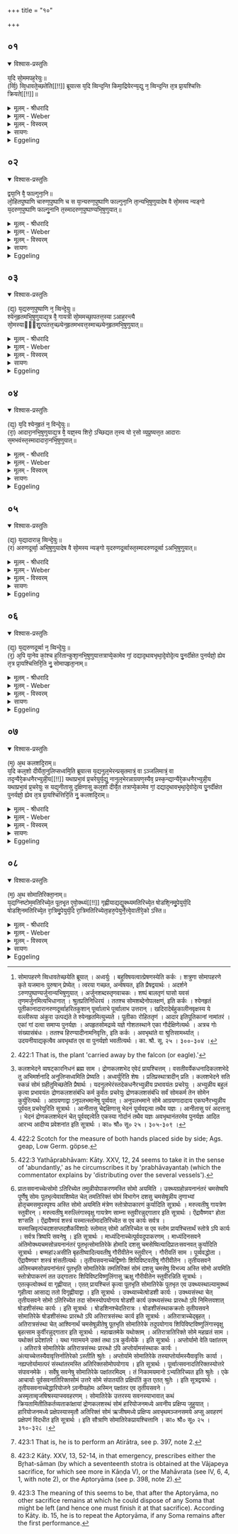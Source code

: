 +++
title = "१०"

+++


## ०१


<details open><summary>विश्वास-प्रस्तुतिः</summary>

य᳘दि सो᳘ममपह᳘रेयुः॥  
(र्व्वि᳘) व्वि᳘धावते᳘च्छतेति[[!!]] ब्रूयात्स य᳘दि व्विन्द᳘न्ति किमा᳘द्रियेरन्य᳘द्यु न᳘ व्विन्द᳘न्ति त᳘त्र प्रा᳘यश्चित्तिः क्रियते[[!!]]॥
</details>

<details><summary>मूलम् - श्रीधरादि</summary>

य᳘दि सो᳘ममपह᳘रेयुः॥  
(र्व्वि᳘) व्वि᳘धावते᳘च्छतेति[[!!]] ब्रूयात्स य᳘दि व्विन्द᳘न्ति किमा᳘द्रियेरन्य᳘द्यु न᳘ व्विन्द᳘न्ति त᳘त्र प्रा᳘यश्चित्तिः क्रियते[[!!]]॥
</details>

<details><summary>मूलम् - Weber</summary>

य᳘दि सो᳘ममपह᳘रेयुः॥  
वि᳘धावतेछते᳘ति ब्रूयात्स य᳘दि विन्द᳘न्ति किमा᳘द्रियेरन्य᳘द्यु न᳘ विन्द᳘न्ति त᳘त्र प्रा᳘यश्चित्तिः क्रि᳘यते॥
</details>

<details><summary>मूलम् - विस्वरम्</summary>

यदि सोममपहरेयुः विधावतेच्छतेति ब्रूयात् । स यदि विन्दन्ति किमाद्रियेरन् । यद्यु न विन्दन्ति- तत्र प्रायश्चित्तिः क्रियते ॥ १ ॥ 
</details>

<details><summary>सायणः</summary>

**यदि सोममि**ति । अत्र ब्राह्मणे सोमापहारे तत्प्रतिनिधिनियमो गम्यते [^१_२२८] । कलशभेदसोमातिरेकयोश्च प्रायश्चित्तमुच्यते । (यद्यप्यपहारयुक्तस्वराः सोममतिद्रष्टव्यम्) । स्वीकृतस्य प्रयोगापहारोपपत्तेरक्रीतस्तु सोमविक्रयिणो यदि ह्नियते तेन यजमानस्याभिध्यानादिति विपत्तिनिमित्तां तु कालाहुतिं हुत्वा ऽयं क्रेतव्यः 'यदि विन्दन्ति' तमेवोपहृतं न सोमान्तरमपि कुतस्तस्यालाभे प्रायश्चित्तानुपपत्तेः ॥ १ ॥ 

[^१_२२८]: सोमापहरणे व्विधावतेच्छयेति ब्रूयात् । अध्वर्युः । बहुविषयत्वात्प्रेषणस्येति कर्कः । शत्रुणा सोमापहरणे कृते यजमानः पुरुषान् प्रेष्येत् । त्वरया गच्छत, अन्वेषयत, इति प्रैषद्वयार्थः । अदर्शने ऽरुणपुष्पाण्यर्जुनान्यभिषुणुयात् । अर्जुनशब्दस्तृणवाचकः । शष्पं बालतृणं घासो यवसं तृणमर्जुनमित्यभिधानात् । श्रुतप्रतिनिधिरयं । ततश्च सोमशब्देनोपलक्षणं, इति कर्कः । श्येनहृतं पूतीकानादारानरुणदूर्व्वाहरितकुशान् पूर्व्वालाभे पूर्व्वालाभ उत्तरान् । खदिरादेर्बहुकालीनवृक्षस्य ये वल्लीरूपा अंकुरा उत्पद्यंते ते श्येनहृतमित्युच्यते । पूतीकाः रोहिततृणं । आदार इतिपूतिकानां नामांतरं । एकां गां दत्वा समाप्य पुनर्यज्ञः । अपहृतसोमद्रव्ये यज्ञे गोशतस्थाने एका गौर्दक्षिणेत्यर्थः । अत्रच गोः संख्यासंबंधः । ततश्च हिरण्यादीनामनिवृत्तिः, इति कर्कः । अवभृथांते वा श्रुतिसामर्थ्यात् । उदयनीयाद्यकृत्वैव अवभृथांत एव वा पुनर्यज्ञो भवतीत्यर्थः । का. श्रौ. सू. २५ । ३००-३०४ । 
</details>

<details><summary>Eggeling</summary>

1. If the Soma is carried off, let him say, 'Run about and seek!' If they find it, why should they care? But if they do not find it, atonement is made therefore.
</details>


## ०२


<details open><summary>विश्वास-प्रस्तुतिः</summary>

द्वया᳘नि वै᳘ फाल्गुना᳘नि॥  
लो᳘हितपुष्पाणि चारुण᳘पुष्पाणि च स या᳘न्यरुण᳘पुष्पाणि फाल्गुना᳘नि ता᳘न्यभि᳘षुणुयादेष वै सो᳘मस्य न्यङ्गो य᳘दरुण᳘पुष्पाणि फाल्गु᳘नानि त᳘स्मादरुण᳘पुष्पाण्यभि᳘षुणुयात्॥
</details>

<details><summary>मूलम् - श्रीधरादि</summary>

द्वया᳘नि वै᳘ फाल्गुना᳘नि॥  
लो᳘हितपुष्पाणि चारुण᳘पुष्पाणि च स या᳘न्यरुण᳘पुष्पाणि फाल्गुना᳘नि ता᳘न्यभि᳘षुणुयादेष वै सो᳘मस्य न्यङ्गो य᳘दरुण᳘पुष्पाणि फाल्गु᳘नानि त᳘स्मादरुण᳘पुष्पाण्यभि᳘षुणुयात्॥
</details>

<details><summary>मूलम् - Weber</summary>

द्वया᳘नि वै᳘ फाल्गुना᳘नि॥  
लो᳘हितपुष्पाणि चारुण᳘पुष्पाणि च स या᳘न्यरुण᳘पुष्पाणि फाल्गुना᳘नि ता᳘न्यभि᳘षुणुयादेष वै सो᳘मस्य न्यङ्गो य᳘दरुण᳘पुष्पाणि फाल्गु᳘नानि तस्मादरुण᳘पुष्पाण्यभि᳘षुणुयात्॥
</details>

<details><summary>मूलम् - विस्वरम्</summary>

द्वयानि वै फाल्गुनानि- लोहितपुष्पाणि चारुणपुष्पाणि च । स यान्यरुणपुष्पाणि फाल्गुनानि तान्यभिषुणुयात् । एष वै सोमस्य न्यङ्गो यदरुणपुष्पाणि फाल्गुनानि । तस्मादरुणपुष्पाण्यभिषुणुयात् ॥ २ ॥ 
</details>

<details><summary>सायणः</summary>

**द्वयानि वा** इति 'द्वयानि' द्विभागानि 'फाल्गुनानि' अर्जुनाख्यानि । कथम् द्विभागानि लोहितपुष्पाणि वारुणं गौरं गौरपुष्पाणि च तत्रैवं सति यान्यरुणपुष्पाण्यर्जुनतृणानि तान्यभिषुणुयात् । सोमोपहृते यागे (द्रव्यमसंस्काराभिषवसस्वत्वद्वारेण) यागसाधनत्वमेव तेषामुच्यते । 'एष वै सोमस्य न्यङ्गः' (निकृष्टो यो वत्वा सोमः । अव्या न व्यथते तस्मिन्नितिन्यङ्गः) सोमः अरुणपुष्पेष्वर्जुनेषु श्येनेष्वस्थित इत्यर्थः ॥ २ ॥ 
</details>

<details><summary>Eggeling</summary>

2. Now there are two kinds of Phālguna plants,

the red-flowering and the brown-flowering. Those Phālguna plants which have brown flowers one may press; for they, the brown-flowering Phālgunas, are akin to the Soma-plant: therefore he may press those with brown flowers.
</details>


## ०३


<details open><summary>विश्वास-प्रस्तुतिः</summary>

(द्य᳘) य᳘द्यरुण᳘पुष्पाणि न᳘ व्विन्दे᳘युः॥  
श्येन᳘हृतमभि᳘षुणुयाद्य᳘त्र वै᳘ गायत्री सो᳘ममच्छा᳘पतत्त᳘स्या ऽआह᳘रन्त्यै सो᳘मस्याᳫँ᳭शु᳘रपतत्त᳘च्छ्येन᳘हृतमभवत्त᳘स्माच्छ्येन᳘हृतमभि᳘षुणुयात्॥
</details>

<details><summary>मूलम् - श्रीधरादि</summary>

(द्य᳘) य᳘द्यरुण᳘पुष्पाणि न᳘ व्विन्दे᳘युः॥  
श्येन᳘हृतमभि᳘षुणुयाद्य᳘त्र वै᳘ गायत्री सो᳘ममच्छा᳘पतत्त᳘स्या ऽआह᳘रन्त्यै सो᳘मस्याᳫँ᳭शु᳘रपतत्त᳘च्छ्येन᳘हृतमभवत्त᳘स्माच्छ्येन᳘हृतमभि᳘षुणुयात्॥
</details>

<details><summary>मूलम् - Weber</summary>

य᳘द्यरुण᳘पुष्पाणि न᳘ विन्दे᳘युः॥  
श्येन᳘हृतमभि᳘षुणुयाद्य᳘त्र वै᳘ गायत्री सो᳘ममछा᳘पतत्त᳘स्या आह᳘रन्त्यै सो᳘मस्यांशु᳘रपतत्त᳘छ्येन᳘हृतमभवत्त᳘स्माछ्ये᳘नहृतमभि᳘षुणुयात्॥
</details>

<details><summary>मूलम् - विस्वरम्</summary>

यद्यरुणपुष्पाणि न विन्देयुः श्येनहृतमभिषुणुयात्, यत्र वै गायत्री सोममच्छापतत् । तस्या ऽआहरन्त्यै सोमस्यांशुरपतत्, तच्छ्येनहृतमभवत् । तस्माच्छ्येहृतमभिषुणुयात् ॥ ३ ॥ 
</details>

<details><summary>सायणः</summary>

**यद्यरुणपुष्पाणी**ति । श्येनहृतं वृक्षेण सोमेन कामवृक्षसंबन्धं ज्ञायते ॥ ३ ॥ 
</details>

<details><summary>Eggeling</summary>

3. If they cannot get brown-flowering (Phālgunas), he may press the Syenahr̥ta [^egg_977] plant. For when Gāyatrī flew up for Soma, a sprig of Soma fell from her, as she was bringing him: it became the Syenahr̥ta plant: therefore he may press the Syenahr̥ta plant.

[^egg_977]: 422:1 That is, the plant 'carried away by the falcon (or eagle).'
</details>


## ०४


<details open><summary>विश्वास-प्रस्तुतिः</summary>

(द्य᳘) य᳘दि श्येन᳘हृतं न᳘ विन्दे᳘युः॥  
(रा᳘) आदारा᳘नभि᳘षुणुयाद्य᳘त्र वै᳘ यज्ञ᳘स्य शिरो᳘ ऽच्छिद्यत त᳘स्य यो र᳘सो व्य᳘प्रुष्यत्त᳘त आदाराः स᳘मभवंस्त᳘स्मादादारा᳘नभि᳘षुणुयात्॥
</details>

<details><summary>मूलम् - श्रीधरादि</summary>

(द्य᳘) य᳘दि श्येन᳘हृतं न᳘ विन्दे᳘युः॥  
(रा᳘) आदारा᳘नभि᳘षुणुयाद्य᳘त्र वै᳘ यज्ञ᳘स्य शिरो᳘ ऽच्छिद्यत त᳘स्य यो र᳘सो व्य᳘प्रुष्यत्त᳘त आदाराः स᳘मभवंस्त᳘स्मादादारा᳘नभि᳘षुणुयात्॥
</details>

<details><summary>मूलम् - Weber</summary>

य᳘दि श्येन᳘हृतं न᳘ विन्दे᳘युः॥  
आदारा᳘नभि᳘षुणुयाद्य᳘त्र वै यज्ञ᳘स्य शिरो᳘ ऽछिद्यत त᳘स्य यो र᳘सो व्य᳘प्रुष्यत्त᳘त आदाराः स᳘मभवंस्त᳘स्मादादारा᳘नभि᳘षुणुयात्॥
</details>

<details><summary>मूलम् - विस्वरम्</summary>

यदि श्येनहृतं न विन्देयुः- आदारानभिषुणुयात् । यत्र वै यज्ञस्य शिरो ऽच्छिद्यत- तस्य यो रसो व्यप्रुष्यत्- तत आदाराः समभवन् । तस्मादादारानभिषुणुयात् ॥ ४ ॥ 
</details>

<details><summary>सायणः</summary>

**यदि श्येनहृतमि**ति । 'आदाराः' प्रसिद्धानि मध्यदेशतृणानीति अरुणा (गोयो वा) दुर्वाकुशदर्भा हरितान् शुष्कानपि यानेव कांश्चिदपि तथान्यप्रकरणानामवस्थानियमः । (प्रस्वः प्रस्तरम्) एकां गां दद्यादिति च संबन्धे सति गामित्यनुवाद एकैव संख्यायाः शतसंख्यामात्राधिकारिण्याः स्वयमेव गोविषयतोपपत्तेः स्वतन्त्रां गामेकां दद्याद्धिरण्यादि यथाप्राप्तमित्येतदापद्येत । (एवं शब्दस्वनिस्वानुवाहेन एवाथवा कृते (द) प्रसङ्गादेकशब्दाच्च परोसौ स तन्निवृत्तिमेव द्योतयति) । विपक्षत्वात्तद्द्रव्यान्तरे निवृत्तिस्तेन देयमेवात्र हिरण्यादीति गम्यते । अवभृथादेवेत्युदयनीयामप्यकृत्वेत्यर्थः । पुनर्दीक्षेत पुनर्यज्ञायेत्यभिप्रायः । कुत एतत् । अत्र ह्येतावदेव विधीयते पुनः कुर्यादिति । कुर्याद्यत् कृत्वा यादृशेनैव पुनर्यजेत तथा चाह- **पुनर्यज्ञो ह्येव तत्र प्रायश्चित्तिरि**ति । ततश्च तस्मिन्नेव देवयजने तिष्ठेत शालासदोहविर्द्धानविहारे पुनःशब्दात् सर्वत्रापि दीक्षां कुर्यात् । तत्र च पुनर्यज्ञवचनादेव तद्वद्ददाति यत् पूर्वस्मिन्कृतप्रयोगे दास्यन्स्यादिति सोमापहृतानामिति वाक्योपसंहारः । सोमो ऽपहृतो येषां यजमानानां ते सोमापहृताः । "वा ऽऽहिताग्न्यादिषु" । (पा. सू. २ । २ । ३७) इति निष्ठायाः परनिपातः । तेषामेतत् कर्म भवति । अथ यद्यपहृते सोममेवान्यं विन्देयुस्ततः कथं न तमभिषुणुयुस्तत्रास्य विशेषोपहृते प्रतिनिधिता स्यात् । चरकाणां तु सोमे लब्धे सोमोपहर्त्रे किंचिद्दत्त्वा सोम एवाभिषोतव्य इति वचनम् ॥ ४-६ ॥ 
</details>

<details><summary>Eggeling</summary>

4. If they cannot get the Śyenahr̥ta, he may press Ādāra plants. For when the head of the sacrifice was cut off, then Ādāra plants sprung from the sap which spirted from it: therefore he may press Ādāra plants.
</details>


## ०५


<details open><summary>विश्वास-प्रस्तुतिः</summary>

(द्य᳘) य᳘द्यादारान्न᳘ व्विन्दे᳘युः॥  
(र) अरुणदूर्व्वा᳘ अभि᳘षुणुयादेष वै सो᳘मस्य न्यङ्गो य᳘दरुणदूर्व्वास्त᳘स्मादरुणदूर्व्वा ऽअभि᳘षुणुयात्॥
</details>

<details><summary>मूलम् - श्रीधरादि</summary>

(द्य᳘) य᳘द्यादारान्न᳘ व्विन्दे᳘युः॥  
(र) अरुणदूर्व्वा᳘ अभि᳘षुणुयादेष वै सो᳘मस्य न्यङ्गो य᳘दरुणदूर्व्वास्त᳘स्मादरुणदूर्व्वा ऽअभि᳘षुणुयात्॥
</details>

<details><summary>मूलम् - Weber</summary>

य᳘द्यादारान्न᳘ विन्दे᳘युः॥  
अरुणदूर्वा᳘ अभि᳘षुणुयादेष वै सो᳘मस्य न्यङ्गो य᳘दरुणदूर्वास्त᳘स्मादरुणदूर्वा᳘ अभि᳘षुणुयात्॥
</details>

<details><summary>मूलम् - विस्वरम्</summary>

यद्यादारान्न विन्देयुः- अरुणदूर्वा अभिषुणुयात् । एष वै सोमस्य न्यङ्गो- यदरुणदूर्वाः । तस्मादरुणदूर्वा अभिषुणुयात् ॥ ५ ॥ 
</details>

<details><summary>सायणः</summary>

[व्याख्यानं चतुर्थे]
</details>

<details><summary>Eggeling</summary>

5. If they cannot get Ādāras, he may press brown Dūb (dūrvā) plants, for they, the brown Dūb plants, are akin to the Soma: therefore he may press brown Dūb plants.
</details>


## ०६


<details open><summary>विश्वास-प्रस्तुतिः</summary>

(द्य᳘) य᳘द्यरुणदूर्व्वा न᳘ व्विन्दे᳘युः॥  
(र᳘) अ᳘पि या᳘नेव कां᳘श्च ह᳘रितान्कुशा᳘नभि᳘षुणुयात्तत्राप्ये᳘कामेव गां᳘ दद्याद᳘थावभृथा᳘दे᳘वोदे᳘त्य पु᳘नर्दीक्षेत पुनर्यज्ञो᳘ ह्येव त᳘त्र प्रा᳘यश्चित्तिरि᳘ति नु᳘ सोमापहृता᳘नाम्॥
</details>

<details><summary>मूलम् - श्रीधरादि</summary>

(द्य᳘) य᳘द्यरुणदूर्व्वा न᳘ व्विन्दे᳘युः॥  
(र᳘) अ᳘पि या᳘नेव कां᳘श्च ह᳘रितान्कुशा᳘नभि᳘षुणुयात्तत्राप्ये᳘कामेव गां᳘ दद्याद᳘थावभृथा᳘दे᳘वोदे᳘त्य पु᳘नर्दीक्षेत पुनर्यज्ञो᳘ ह्येव त᳘त्र प्रा᳘यश्चित्तिरि᳘ति नु᳘ सोमापहृता᳘नाम्॥
</details>

<details><summary>मूलम् - Weber</summary>

य᳘द्यरुणदूर्वा न᳘ विन्दे᳘युः॥  
अ᳘पि या᳘नेव कां᳘श्च ह᳘रितान्कुशा᳘नभि᳘षुणुयात्तत्राप्ये᳘कामेव गां᳘ दद्याद᳘थावभृथा᳘देॗवोदे᳘त्य पु᳘नर्दीक्षेत पुनर्यज्ञोॗ ह्येव त᳘त्र प्रा᳘यश्चित्तिरि᳘ति नु᳘ सोमापहृता᳘नाम्॥
</details>

<details><summary>मूलम् - विस्वरम्</summary>

यद्यरुणदूर्वा न विन्देयुः- अपि यानेव कांश्च हरितान्कुशानभिषुणुयात् । तत्राप्येकामेव गां दद्यात् । अथावभृथादेवोदेत्य पुनर्दीक्षेत । पुनर्यज्ञो ह्येव तत्र प्रायश्चित्तिः- इति नु सोमापहृतानाम् ॥ ६ ॥ 
</details>

<details><summary>सायणः</summary>

[व्याख्यानं चतुर्थे]
</details>

<details><summary>Eggeling</summary>

6. If they cannot get brown Dūb plants, he may also press any kind of yellow Kuśa plants. In that case let him also give one cow; and, when he comes out of the purificatory bath, let him again become consecrated, for the atonement for that (use of plants other than Soma) is a second sacrifice. So much then as to those robbed of their Soma.
</details>


## ०७


<details open><summary>विश्वास-प्रस्तुतिः</summary>

(म᳘) अ᳘थ कलशदि᳘राम्॥  
य᳘दि कल᳘शो दीर्येता᳘नुलिप्सध्वमि᳘ति ब्रूयात्स य᳘द्यनुल᳘भेरन्प्रसृतमात्रं᳘ वा ऽञ्जलिमात्रं᳘ वा तद᳘न्यैरे᳘कधनैरभ्युन्नी᳘य[[!!]] यथाप्रभा᳘वं प्र᳘चरेयुर्य᳘द्यु᳘ नानुल᳘भेरन्नाग्रयण᳘स्यैव᳘ प्रस्क᳘न्द्यान्यैरे᳘कधनैरभ्युन्नी᳘य यथाप्रभा᳘वं प्र᳘चरेयुः स यद्य᳘नीतासु द᳘क्षिणासु कल᳘शो दीर्ये᳘त तत्राप्ये᳘कामेव गां᳘ दद्याद᳘थावभृथा᳘दे᳘वोदे᳘त्य पु᳘नर्दीक्षेत पुनर्यज्ञो᳘ ह्येव त᳘त्र प्रा᳘यश्चित्तिरि᳘ति नु᳘ कलशदि᳘राम्॥
</details>

<details><summary>मूलम् - श्रीधरादि</summary>

(म᳘) अ᳘थ कलशदि᳘राम्॥  
य᳘दि कल᳘शो दीर्येता᳘नुलिप्सध्वमि᳘ति ब्रूयात्स य᳘द्यनुल᳘भेरन्प्रसृतमात्रं᳘ वा ऽञ्जलिमात्रं᳘ वा तद᳘न्यैरे᳘कधनैरभ्युन्नी᳘य[[!!]] यथाप्रभा᳘वं प्र᳘चरेयुर्य᳘द्यु᳘ नानुल᳘भेरन्नाग्रयण᳘स्यैव᳘ प्रस्क᳘न्द्यान्यैरे᳘कधनैरभ्युन्नी᳘य यथाप्रभा᳘वं प्र᳘चरेयुः स यद्य᳘नीतासु द᳘क्षिणासु कल᳘शो दीर्ये᳘त तत्राप्ये᳘कामेव गां᳘ दद्याद᳘थावभृथा᳘दे᳘वोदे᳘त्य पु᳘नर्दीक्षेत पुनर्यज्ञो᳘ ह्येव त᳘त्र प्रा᳘यश्चित्तिरि᳘ति नु᳘ कलशदि᳘राम्॥
</details>

<details><summary>मूलम् - Weber</summary>

अ᳘थ कलशदि᳘राम्॥  
य᳘दि कल᳘शो दीर्येता᳘नुलिप्सध्वमि᳘ति ब्रूयात्स य᳘द्यनुल᳘भेरन्प्रसृतमात्रं᳘ वाञ्जलिमात्रं᳘ वा त᳘दन्यैरेकधनैरभ्युन्नी᳘य यथाप्रभा᳘वम् प्र᳘चरेयुर्य᳘द्युॗ नानुल᳘भेरन्नाग्रयण᳘स्यैव᳘ प्रस्क᳘न्द्यान्यैरे᳘कधनैरभ्युन्नी᳘य यथाप्रभा᳘वम् प्र᳘चरेयुः स यद्य᳘नीतासु द᳘क्षिणासु कल᳘शो दीर्ये᳘त तत्राप्ये᳘कामेव गां᳘ दद्याद᳘थावभृथा᳘देॗवोदे᳘त्य पु᳘नर्दीक्षेत पुनर्यज्ञोॗ ह्येव त᳘त्र प्रा᳘यश्चित्तिरि᳘ति नु᳘ कलशदि᳘राम्॥
</details>

<details><summary>मूलम् - विस्वरम्</summary>

अथ कलशदिराम् । यदि कलशो दीर्येत- अनुलिप्सध्वमिति ब्रूयात् । स यद्यनुलभेरन् प्रसृतमात्रं वा ऽञ्जलिमात्रं वा- तदन्यैरेकधनैरभ्युन्नीय- यथाप्रभावं प्रचरेयुः । यद्यु नानुलभेरन्- आग्रयणस्यैव प्रस्कन्द्य, अन्यैरेकधनैरभ्युन्नीय यथाप्रभावं प्रचरेयुः । स यद्यनीतासु दक्षिणासु कलशो दीर्येत- तत्राप्येकामेव गां दद्यात् । अथावभृथादेवोदेत्य पुनर्दीक्षेत पुनर्यज्ञो ह्येव तत्र प्रायश्चित्तिः- इति नु कलशदिराम् ॥ ७ ॥ 
</details>

<details><summary>सायणः</summary>

**अथ कलशदिरामि**ति । 'कलशो' द्रोणकलशः तत्रैव नित्यं कलशशब्दस्य प्रयोगाद् "आजिघ्र कलशे" त्यादौ 'कलशदिराम्' (इति दारुनिथयदांदि) "कलशो दीर्णो येषां कर्तॄणां ते कलशदिरस्तेषां कर्म वक्ष्यते इति शेषः [^१_२३०] 'अनुलिप्सध्वम्' अनुलब्धुमिच्छतेत्यर्थः । अन्यैरिति (पूर्वसवनांता यज्ञे योत्तरसवनार्थं) ये स्थापितास्तेभ्यो 'यथाप्रभावं' प्रभावनं प्रभाव आप्यायनमित्यर्थः । यथा यथा प्रभावस्तथा तथा इत्येतस्मिन्नर्थे समासः । तावतैव सोमेन यथा सर्वेषु प्रभावनं भवति तथा प्रचरेयुः । आग्रयणस्यैकदेशमिति शेषः । प्रस्कन्द्य "स्कन्दिर् गतिशोषणयोः"- (धा. पा. भ्वा. पं. १००४) । प्रपात्येत्यर्थः । 'यद्यनीतासु' इत्यनुवादमात्रम् । एकामेवेत्यस्यानेकनिवृत्तिपरत्वात्; (नीताद्येव तानेकनिवृत्तेः सप्तवत्) । अथावभृथादित्येतद्यथाप्रभावं प्रचरेयुरित्येतेन संबध्यते । ततश्च नीतास्वपि दक्षिणासु कलशे दीर्णे पुनर्यज्ञः स्यादेव; एवमिहापरेष्वपि द्रष्टव्यम् ॥ ७ ॥
 
[^१_२३०]: कलशभेदने व्वषट्कारनिधनं ब्रह्म साम । द्रोणकलशभेद एवेदं प्रायश्चित्तम् । वसतीवर्येकधनादिकलशभेदे तु अभिमर्शनादि अनुलिप्सध्वमिति प्रेष्यति । अध्वर्युरिति शेषः । प्रतिप्रस्थात्रादीन् प्रति । कलशभेदने सति स्कन्नं सोमं ग्रहीतुमिच्छतेति प्रैषार्थः । यदनुलभेरंस्तदेकधनैरभ्युन्नीय प्रभावयंतः प्रचरेयुः । अभ्युन्नीय बहुलं कृत्वा प्रभावयंतः द्रोणकलशसंबंधि कर्म कुर्वंतः प्रचरेयुः द्रोणकलशसंबंधि सर्वं सोमकर्म तेन सोमेन कुर्युरित्यर्थः । आग्रयणाद्वा ऽनुपलभमानेषु पूर्व्ववत् । अनुपलभमाने सोमे आग्रयणादादाय एकघनैरभ्युन्नीय पूर्ववत् प्रचरेयुरिति सूत्रार्थः । आनीतासु चेद्दक्षिणासु भेदनं पूर्व्ववद्दत्वा तथैव यज्ञः । आनीतासु परं अदत्तासु । भेदनं द्रोणकलशभेदनं चेत् पूर्ववद्दत्वेति एकस्या गोर्दानं तथैव यज्ञः अवभृथानंतरमेव पुनर्यज्ञः आदित आरभ्य आदीप्य प्रवेशनांत इति सूत्रार्थः । का० श्रौ० सू० २५ । ३०५-३०९ । 
</details>

<details><summary>Eggeling</summary>

7. Now as to those who burst their Soma-trough (kalaśa). If the trough bursts, let him say, 'Try to catch it!' If they catch a handful or a goupenful [^egg_978] (of Soma), let them perform, as far as is in their power [^egg_979],

[^egg_978]: 422:2 Scotch for the measure of both hands placed side by side; Ags. geap, Low Germ. göpse.

[^egg_979]: 422:3 Yathāprabhāvam: Kāty. XXV, 12, 24 seems to take it in the  sense of 'abundantly,' as he circumscribes it by 'prabhāvayantaḥ (which the commentator explains by 'distributing over the several vessels').

after pouring (water) to it from other ekadhana pitchers. But if they do not catch any, let them perform, as far as is in their power, after pouring out some of the Āgrayaṇa and pouring (water) thereto from other ekadhana pitchers. And if the trough bursts before the dakshiṇā (cows) have been led up, let him then give one cow; and after coming out from the purificatory bath, let him be consecrated again; for the atonement for that (mishap) is a second sacrifice. So much then as to those who burst the trough.
</details>


## ०८


<details open><summary>विश्वास-प्रस्तुतिः</summary>

(म᳘) अ᳘थ सोमातिरिक्ता᳘नाम्॥  
य᳘द्यग्निष्टोम᳘मतिरिच्ये᳘त पूतभृ᳘त ए᳘वो᳘क्थ्यं[[!!]] गृह्णीयाद्यद्यु᳘क्थ्यमतिरिच्ये᳘त षोडशि᳘नमु᳘पेयुर्य᳘दि षोडशि᳘नमतिरिच्ये᳘त रा᳘त्रिमु᳘पेयुर्य᳘दि रा᳘त्रिमतिरिच्येता᳘हरु᳘पेयुर्ने᳘त्त्वे᳘वातीरे᳘को ऽस्ति॥
</details>

<details><summary>मूलम् - श्रीधरादि</summary>

(म᳘) अ᳘थ सोमातिरिक्ता᳘नाम्॥  
य᳘द्यग्निष्टोम᳘मतिरिच्ये᳘त पूतभृ᳘त ए᳘वो᳘क्थ्यं[[!!]] गृह्णीयाद्यद्यु᳘क्थ्यमतिरिच्ये᳘त षोडशि᳘नमु᳘पेयुर्य᳘दि षोडशि᳘नमतिरिच्ये᳘त रा᳘त्रिमु᳘पेयुर्य᳘दि रा᳘त्रिमतिरिच्येता᳘हरु᳘पेयुर्ने᳘त्त्वे᳘वातीरे᳘को ऽस्ति॥
</details>

<details><summary>मूलम् - Weber</summary>

अ᳘थ सोमातिरिक्ता᳘नाम्॥  
य᳘द्यग्निष्टोम᳘मतिरिच्ये᳘त पूतभृ᳘त एॗवोक्थ्यं᳘ गृह्णीयाद्य᳘द्युक्थ्य᳘मतिरिच्ये᳘त षोडशि᳘नमु᳘पेयुर्य᳘दि षोडशि᳘नमतिरिच्ये᳘त रा᳘त्रिमु᳘पेयुर्य᳘दि रा᳘त्रिमतिरिच्येता᳘हरु᳘पेयुर्नेॗत्त्वेॗवातीरेॗको ऽस्ति॥
</details>

<details><summary>मूलम् - विस्वरम्</summary>

अथ सोमातिरिक्तानाम् । यद्यग्निष्टोममतिरिच्येत- पूतभृत एवोक्थ्यं गृह्णीयात् । यद्युक्थ्यमतिरिच्येत- षोडशिनमुपेयुः । यदि षोडशिनमतिरिच्येत- रात्रिमुपेयुः । यदि रात्रिमतिरिच्येत- अहरुपेयुः । नेत्त्वेवातीरेको ऽस्ति ॥ ८ ॥ 
</details>

<details><summary>सायणः</summary>

**अथ सोमातिरिक्तानामि**ति । सोमो ऽतिरिक्तो येषां ते सोमातिरिक्तास्तेषां कर्म प्रवक्ष्यत इति शेषः [^१_२३१] । यदि तावदग्निष्टोमसंस्थः प्रक्रान्तः सोमो ऽतिरिच्यते न सर्वस्तोत्रोपयुक्तः स्यादित्यर्थः । तत्रोक्थ्यं तदुपयोगाय गृह्णीयात् । तत्रापि विगृह्यमाणे दशचमसा हूयन्ते तेन सर्वः सोमान्वयः उपयोक्ष्यत इत्यभिप्रायः । तत्र चोक्थ्यस्यान्तःपवित्राद्ग्रहणं प्राप्तमत आह- 'पूतभृत एवोक्थ्यं गृह्णीयात्' नान्तःपवित्रादिति । अत्र चोक्थ्यग्रहणचोदनायैव विग्रहाणां स्तोत्रशस्त्रं चमसोन्नयनहोमादि चोदितमित्यभिप्रायः । यदि तु उक्थ्यसंस्थं क्रतुमारब्धं सोमो ऽतिरिच्यत्येव ततः षोडशिनं ग्रहमुपगच्छेयुः । तस्यापि हि चमसेष्वतिरिक्तः सोम उपयोक्ष्यते । यदि षोडशिनं ऋतुमारब्धं सोमो ऽतिरिच्येत ततो ऽतिरात्रमुपगच्छेयुः । रात्रिरिति श्रुत्यन्तरप्रसिद्धानि द्वादशप्रदानानि रात्र्यां पूर्वं तानि गृह्यन्ते तेषां चैकं दशभिर्दशभिश्चमसैस्तथैव च [ग्रहोद्यांतिरोह्णीय] चमसप्रदानंसन्धिस्तोत्रमाश्विनं शस्त्रमेनामीदृशीं रात्रिमुपेयुः । यदि तु रात्रिप्रक्रान्त्या सोमो ऽतिरिच्येत ततो ऽहरूपेषु स्तब्धपूर्वस्मादेवोक्थ्याद्यनुक्रमणादप्तोर्यामात्मकमहरिति गम्यते ततश्च तिरोह्णीयेभ्य ऊर्ध्वं रात्रिपर्याय उत्तमः कार्यः । (स तु भृष्ट च स्वमास) प्रायणीये नेत्त्वेव अतीरेको ऽस्तीति सामान्यवचनमेतदुक्तं भवति न क्वचिदपि सोमस्यातिरेकः स्वीकार्यः सर्वस्यातिरिक्तप्रदानविधेर्वृद्ध्या वा श्रुत्यन्तरोक्तेन चोपायेन प्रदेयत्वमिति । ते च श्रुत्यन्तरोक्ताः प्रदानोपायाः प्रातःसवनत्वात्सोमो ऽतिरिच्येतेत्युपक्रम्य दर्शिताः सर्वेषु सोमापहारादिषु परमेष्ठ्यादिहोमो ऽप्यस्ति कलशभेदने स्कन्नप्रायश्चित्तमित्यपरोविशेषः ॥ ८ ॥ 

[^१_२३१]: प्रातःसवनाच्चेत्सोमो ऽतिरिच्येत तमुन्नीयोपाकरणमस्ति सोमो अयमिति । उक्थ्यग्रहोन्नयनानंतरं चमसेष्वपि पूर्णेषु सोमः पूतभृत्येवावशिष्येत चेत् तमतिरिक्तं सोमं विभागेन दशसु चमसेषून्नीय तृणाभ्यां होतृचमसमुपस्पृश्य अस्ति सोमो अयमिति मंत्रेण स्तोत्रोपाकारणं कुर्यादिति सूत्रार्थः । मरुत्वतीषु गायत्रेण स्तुवीरन् । मरुत्वतीषु मरुल्लिंगास्वृक्षु गायत्रेण साम्ना स्तुवीरन्नुद्गातार इति सूत्रार्थः । ऐंद्रावैष्णवꣳ होता शꣳसति । ऐंद्रावैष्णवं शस्त्रं यस्मात्स्तोमादतिरिच्येत स एव कार्यः सर्वत्र । यस्मात्त्रिवृत्पंचदशसप्तदशैकविंशादेः स्तोमात् सोमो अतिरिच्येत स एव स्तोम प्रायश्चित्तार्थं स्तोत्रे ऽपि कार्यः । सर्वत्र त्रिष्वपि सवनेषु । इति सूत्रार्थः । माध्यंदिनाच्चेत्पूर्ववदुपाकरणम् । माध्यंदिनसवने अंतिमोक्थ्यचमसोन्नयनानंतरं पूतभृत्सोमातिरेके होमादि दशसु चमसेष्वित्यादिप्रातःसवनवत् कुर्यादिति सूत्रार्थः । बण्महां२असीति बृहतीष्वादित्यवतीषु गौरीवीतेन स्तुवीरन् । गौरीवतिं साम । पूर्व्ववद्धोता । ऐंद्रावैष्णवꣳ शस्त्रं शंसतीत्यर्थः । तृतीयसवनाच्चेद्विष्णोः शिपिविष्टवतीषु गौरीवीतेन । तृतीयसवने अंतिमचमसोन्नयनांनंतरं पूतभृति सोमातिरेके तमतिरिक्तं सोमं दशसु चमसेषु विभज्य अस्ति सोमो अयमिति स्तोत्रोपाकरणं तत उद्गातारः शिपिविष्टविष्णुलिंगासु ऋक्षु गौरीवीतेन स्तुवीरन्निति सूत्रार्थः । एतत्कृत्वोक्थ्यं वा गृह्णीयात् । एतत् प्रायश्चित्तं कृत्वा पूतभृति सोमातिरेके पूतभृत एव उक्थ्यस्थाल्यामुक्थ्यं गृहीत्वा आसाद्य ततो विगृह्णीयाद्वा । इति सूत्रार्थः । उक्थ्याच्चेत्षोडशी कार्यः । उक्थ्यसंस्था चेत् तृतीयसवने सोमो ऽतिरिच्येत तदा सोमस्योपयोगाय षोडशी कार्य उक्थ्यसंस्थः प्रारब्धो ऽपि निमित्तवशात् षोडशीसंस्थः कार्यः । इति सूत्रार्थः । षोडशिनश्चेदतिरात्रः । षोडशीसंस्थाकक्रतोः तृतीयसवने सोमातिरेके षोडशीसंस्थः प्रारब्धो ऽपि अतिरात्रसंस्थः कार्य इति सूत्रार्थः । अतिरात्राच्चेद्बृहत् । अतिरात्रसंस्था चेत् आश्विनार्थं चमसेषून्नीतेषु पूतभृति सोमातिरेके तदुपयोगाय शिपिविष्टविष्णुलिंगास्वृक्षु बृहत्साम कुर्वीरन्नुद्गातार इति सूत्रार्थः । महाव्व्रतमेके यथोक्तम् । अतिरात्रातिरिक्ते सोमे महाव्रतं साम । यथोक्तं प्रदेशांतरे । यथा गवामयने उक्तं तथा ऽत्र कुर्वंत्येके । इति सूत्रार्थः । अप्तोर्यामो वेति पक्षांतरम् । अतिरात्रे सोमातिरेके अतिरात्रसंस्थः प्रारब्धो ऽपि अप्तोर्यामसंस्थाकः कार्यः । अंत्याच्चेत्तस्यैवावृत्तिर्नातिरेको ऽस्तीति श्रुतेः । अप्तोर्यामे सोमातिरेके तस्याप्तोर्यामस्यैवावृत्तिः कार्या । नह्यप्तोर्यामात्परं संस्थांतरमस्ति अतिरिक्तसोमोपयोगाय । इति सूत्रार्थः । पूर्व्वात्सवनादतिरिक्तस्योत्तरे संपावनमेके । सर्वेषु सवनेषु सोमातिरेके पक्षांतरमिदम् । तं निकामयमानो ऽभ्यतिरिच्यत इति श्रुतेः । एके आचार्याः पूर्वसवनातिरिक्तसोमं उत्तरे सोमे संपातयंति प्रक्षिपंतिं कुत एतत् श्रुतेः । इति सूत्रद्वयार्थः । तृतीयसवनाच्चेद्धारियोजने ऽवनीयहोमः अस्मिन् पक्षांतर एव तृतीयसवने । अस्मृताव्वृजषिश्रस्याप्स्ववहरणम् । सोमातिरेके उत्तरस्य सवनस्याभावात् कथं क्रियतामितीतिकर्तव्यताकांक्षायां द्रोणकलशस्थं सोमं हारियोजनमध्ये अवनीय प्रक्षिप्य जुहुयात् । हारियोजनमध्ये प्रक्षेपस्यास्मृतौ अतिरिक्तं सोमं ऋजीषमध्ये प्रक्षिप्य अवभृथमञ्जनसमये अप्सु अवहरणं प्रक्षेपणं विदधीत इति सूत्रार्थः । इति सौत्राणि सोमातिरेकप्रायश्चित्तानि । का० श्रौ० सू० २५ । ३१०-३२८ । 

इति श्रीहरिस्वामिनः कृतौ माध्यान्दिनीयशतपथब्राह्मणभाष्ये चतुर्थकाण्डे पञ्चमे ऽध्याये दशमं ब्राह्मणम् ॥ (४-५-१०) इति पञ्चमो ऽध्यायः समाप्तः ॥ (४-५) ॥ 
</details>

<details><summary>Eggeling</summary>

8. Then as to those by whom any Soma is left over. If any (Soma) be left after the Agnishṭoma, let him draw the Ukthya cup from the Pūtabhr̥t. If any be left after the Ukthya, let him undertake the Shoḍaśin. If any be left after the Shoḍaśin, let them undertake a night (performance) [^egg_980]. If any be left after the night (performance), let them undertake a day (performance) [^egg_981]. But nothing, surely, remains after that [^egg_982].

[^egg_980]: 423:1 That is, he is to perform an Atirātra, see p. 397, note 2.

[^egg_981]: 423:2 Kāty. XXV, 13, 52-14, in that emergency, prescribes either the Br̥hat-sāman (by which a seventeenth stotra is obtained at the Vājapeya sacrifice, for which see more in Kāṇḍa V), or the Mahāvrata (see IV, 6, 4, 1, with note 2), or the Aptoryāma (see p. 398, note 2).

[^egg_982]: 423:3 The meaning of this seems to be, that after the Aptoryāma, no other sacrifice remains at which he could dispose of any Soma that might be left (and hence one must finish it at that sacrifice). According to Kāty. ib. 15, he is to repeat the Aptoryāma, if any Soma remains after the first performance.
</details>

